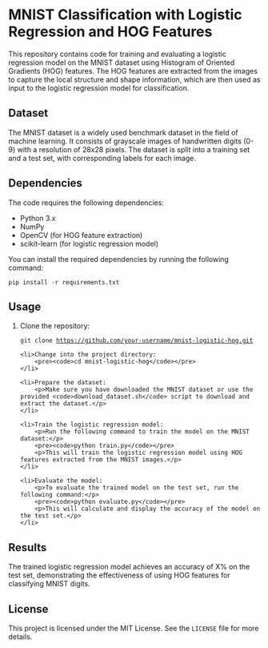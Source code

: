 <head>
    <title>MNIST Classification with Logistic Regression and HOG Features</title>
</head>
<h1>MNIST Classification with Logistic Regression and HOG Features</h1>

<p>
    This repository contains code for training and evaluating a logistic regression model on the MNIST dataset using Histogram of Oriented Gradients (HOG) features. The HOG features are extracted from the images to capture the local structure and shape information, which are then used as input to the logistic regression model for classification.
</p>

<h2>Dataset</h2>

<p>
    The MNIST dataset is a widely used benchmark dataset in the field of machine learning. It consists of grayscale images of handwritten digits (0-9) with a resolution of 28x28 pixels. The dataset is split into a training set and a test set, with corresponding labels for each image.
</p>

<h2>Dependencies</h2>

<p>
    The code requires the following dependencies:
</p>

<ul>
    <li>Python 3.x</li>
    <li>NumPy</li>
    <li>OpenCV (for HOG feature extraction)</li>
    <li>scikit-learn (for logistic regression model)</li>
</ul>

<p>
    You can install the required dependencies by running the following command:
</p>

<pre><code>pip install -r requirements.txt</code></pre>

<h2>Usage</h2>

<ol>
    <li>Clone the repository:
        <pre><code>git clone <a href="https://github.com/faisalomari/MNIST_logistic_regression">https://github.com/your-username/mnist-logistic-hog.git</a></code></pre>
    </li>

    <li>Change into the project directory:
        <pre><code>cd mnist-logistic-hog</code></pre>
    </li>

    <li>Prepare the dataset:
        <p>Make sure you have downloaded the MNIST dataset or use the provided <code>download_dataset.sh</code> script to download and extract the dataset.</p>
    </li>

    <li>Train the logistic regression model:
        <p>Run the following command to train the model on the MNIST dataset:</p>
        <pre><code>python train.py</code></pre>
        <p>This will train the logistic regression model using HOG features extracted from the MNIST images.</p>
    </li>

    <li>Evaluate the model:
        <p>To evaluate the trained model on the test set, run the following command:</p>
        <pre><code>python evaluate.py</code></pre>
        <p>This will calculate and display the accuracy of the model on the test set.</p>
    </li>
</ol>

<h2>Results</h2>

<p>The trained logistic regression model achieves an accuracy of X% on the test set, demonstrating the effectiveness of using HOG features for classifying MNIST digits.</p>

<h2>License</h2>

<p>This project is licensed under the MIT License. See the <code>LICENSE</code> file for more details.</p>

